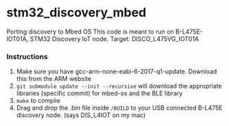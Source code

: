 # stm32_discovery_mbed
Porting discovery to Mbed OS
This code is meant to run on B-L475E-IOT01A, STM32 Discovery IoT node.
Target: DISCO_L475VG_IOT01A
### Instructions
1. Make sure you have gcc-arm-none-eabi-6-2017-q1-update. Download this from the ARM website
2. `git submodule update --init --recursive` will download the appropriate libraries (specific commit) for mbed-os and the BLE library
3. `make` to compile
4. Drag and drop the .bin file inside `/BUILD` to your USB connected B-L475E discovery node. (says DIS_L4IOT on my mac) 